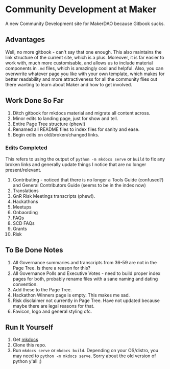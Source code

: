 # Community Development at Maker

A new Community Development site for MakerDAO because Gitbook sucks.

## Advantages

Well, no more gitbook - can't say that one enough. This also maintains the link structure of the current site, which is a plus. Moreover, it is far easier to work with, much more customisable, and allows us to include material components in `.md` files, which is amazingly cool and helpful. Also, you can overwrrite whatever page you like with your own template, which makes for better readability and more attractiveness for all the community flies out there wanting to learn about Maker and how to get involved.

## Work Done So Far

1. Ditch gitbook for mkdocs material and migrate all content across.
2. Minor edits to landing page, just for show and tell.
3. Entire Page Tree structure (phew!)
4. Renamed all README files to index files for sanity and ease.
5. Begin edits on old/broken/changed links.

### Edits Completed

This refers to using the output of `python -m mkdocs serve` or `build` to fix any broken links and generally update things I notice that are no longer present/relevant.

1. Contributing - noticed that there is no longer a Tools Guide (confused?) and General Contributors Guide (seems to be in the index now)
2. Translations
3. GnR Risk Meetings transcripts (phew!).
4. Hackathons
5. Meetups
6. Onbaording
7. FAQs
8. SCD FAQs
9. Grants
10. Risk

## To Be Done Notes

1. All Governance summaries and transcripts from 36-59 are not in the Page Tree. Is there a reason for this? 
2. All Governance Polls and Executive Votes - need to build proper index pages for both, probably rename files with a sane naming and dating convention.
3. Add these to the Page Tree.
4. Hackathon Winners page is empty. This makes me sad.
5. Risk disclaimer not currently in Page Tree. Have not updated because maybe there are legal reasons for that.
6. Favicon, logo and general styling ofc.

## Run It Yourself

1. Get [mkdocs](https://www.mkdocs.org/#installation)
2. Clone this repo.
3. Run `mkdocs serve` or `mkdocs build`. Depending on your OS/distro, you may need to `python -m mkdocs serve`. Sorry about the old version of python y'all ;)